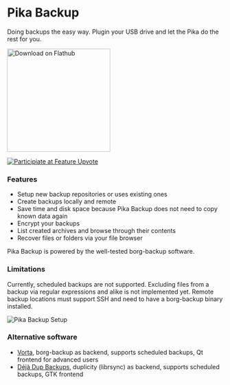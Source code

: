 # Pika Backup

Doing backups the easy way. Plugin your USB drive and let the Pika do the rest for you.

[<img width='240' alt='Download on Flathub' src='https://flathub.org/assets/badges/flathub-badge-en.png' />](https://flathub.org/apps/details/org.gnome.World.PikaBackup)

[![Participiate at Feature Upvote](https://img.shields.io/badge/Feature%20Upvote-participate-blue?style=for-the-badge)](https://pika-backup.featureupvote.com/)

### Features

<ul>
      <li>Setup new backup repositories or uses existing ones</li>
      <li>Create backups locally and remote</li>
      <li>Save time and disk space because Pika Backup does not need to copy known data again</li>
      <li>Encrypt your backups</li>
      <li>List created archives and browse through their contents</li>
      <li>Recover files or folders via your file browser</li>
    </ul>

Pika Backup is powered by the well-tested borg-backup software.

### Limitations
  
Currently, scheduled backups are not supported. Excluding files from a backup via regular expressions and alike is not implemented yet. Remote backup locations must support SSH and need to have a borg-backup binary installed.

![Pika Backup Setup](/uploads/596347a2e99be37c3f8a035b75cea8ea/pika-pile-1.png)

### Alternative software

- [Vorta](https://flathub.org/apps/details/com.borgbase.Vorta), borg-backup as backend, supports scheduled backups, Qt frontend for advanced users
- [Déjà Dup Backups](https://flathub.org/apps/details/org.gnome.DejaDup), duplicity (librsync) as backend, supports scheduled backups, GTK frontend

